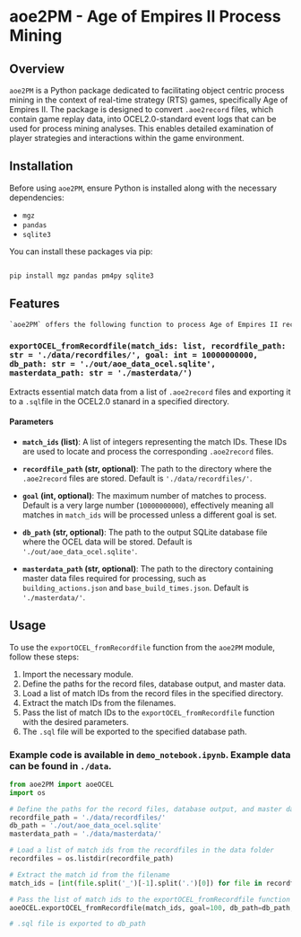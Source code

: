 # aoe2PM - Age of Empires II Process Mining

## Overview
`aoe2PM` is a Python package dedicated to facilitating object centric process mining in the context of real-time strategy (RTS) games, specifically Age of Empires II. The package is designed to convert `.aoe2record` files, which contain game replay data, into OCEL2.0-standard event logs that can be used for process mining analyses. This enables detailed examination of player strategies and interactions within the game environment.

## Installation

Before using `aoe2PM`, ensure Python is installed along with the necessary dependencies:
- `mgz`
- `pandas`
- `sqlite3`

You can install these packages via pip:
```bash

pip install mgz pandas pm4py sqlite3
```



## Features
  ```python
`aoe2PM` offers the following function to process Age of Empires II record files:
```
### `exportOCEL_fromRecordfile(match_ids: list, recordfile_path: str = './data/recordfiles/', goal: int = 10000000000, db_path: str = './out/aoe_data_ocel.sqlite', masterdata_path: str = './masterdata/')`
Extracts essential match data from a list of `.aoe2record` files and exporting it to a `.sql`file in the OCEL2.0 stanard in a specified directory. 

#### Parameters

- **`match_ids` (list)**: 
  A list of integers representing the match IDs. These IDs are used to locate and process the corresponding `.aoe2record` files.

- **`recordfile_path` (str, optional)**: 
  The path to the directory where the `.aoe2record` files are stored. Default is `'./data/recordfiles/'`.

- **`goal` (int, optional)**: 
  The maximum number of matches to process. Default is a very large number (`10000000000`), effectively meaning all matches in `match_ids` will be processed unless a different goal is set.

- **`db_path` (str, optional)**: 
  The path to the output SQLite database file where the OCEL data will be stored. Default is `'./out/aoe_data_ocel.sqlite'`.

- **`masterdata_path` (str, optional)**: 
  The path to the directory containing master data files required for processing, such as `building_actions.json` and `base_build_times.json`. Default is `'./masterdata/'`.



## Usage

To use the `exportOCEL_fromRecordfile` function from the `aoe2PM` module, follow these steps:

1. Import the necessary module.
2. Define the paths for the record files, database output, and master data.
3. Load a list of match IDs from the record files in the specified directory.
4. Extract the match IDs from the filenames.
5. Pass the list of match IDs to the `exportOCEL_fromRecordfile` function with the desired parameters.
6. The `.sql` file will be exported to the specified database path.

### Example code is available in `demo_notebook.ipynb`. Example data can be found in `./data`.

```python
from aoe2PM import aoeOCEL
import os

# Define the paths for the record files, database output, and master data
recordfile_path = './data/recordfiles/'
db_path = './out/aoe_data_ocel.sqlite'
masterdata_path = './data/masterdata/'

# Load a list of match ids from the recordfiles in the data folder
recordfiles = os.listdir(recordfile_path)

# Extract the match id from the filename
match_ids = [int(file.split('_')[-1].split('.')[0]) for file in recordfiles]

# Pass the list of match ids to the exportOCEL_fromRecordfile function - Set goal to 100 to only export the first 100 matches
aoeOCEL.exportOCEL_fromRecordfile(match_ids, goal=100, db_path=db_path, recordfile_path=recordfile_path)

# .sql file is exported to db_path
```